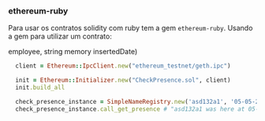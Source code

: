 ### ethereum-ruby

Para usar os contratos solidity com ruby tem a gem `ethereum-ruby`.
Usando a gem para utilizar um contrato:

employee, string memory insertedDate)
```ruby
  client = Ethereum::IpcClient.new("ethereum_testnet/geth.ipc")

  init = Ethereum::Initializer.new("CheckPresence.sol", client)
  init.build_all

  check_presence_instance = SimpleNameRegistry.new('asd132a1', '05-05-2020')
  check_presence_instance.call_get_presence # "asd132a1 was here at 05-05-2020"
```
